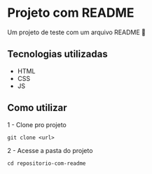 # Projeto com README
Um projeto de teste com um arquivo README 🤖

## Tecnologias utilizadas
- HTML
- CSS 
- JS

## Como utilizar

1 - Clone pro projeto
```
git clone <url>
```

2 - Acesse a pasta do projeto
```
cd repositorio-com-readme
```